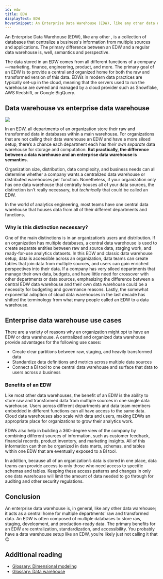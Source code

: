 ```yaml
---
id: edw
title: EDW
displayText: EDW  
hoverSnippet: An Enterprise Data Warehouse (EDW), like any other data warehouse, is a collection of databases that centralize a business's information from multiple sources and applications.
---
```


An Enterprise Data Warehouse (EDW), like any other <Term id="data-warehouse" />, is a collection of databases that centralize a business's information from multiple sources and applications. The primary difference between an EDW and a regular data warehouse is, well, semantics and perspective.

The data stored in an EDW comes from all different functions of a company—marketing, finance, engineering, product, and more. The primary goal of an EDW is to provide a central and organized home for both the raw and transformed version of this data. EDWs in modern data practices are typically set-up in the cloud, meaning that the servers used to run the warehouse are owned and managed by a cloud provider such as Snowflake, AWS Redshift, or Google BigQuery.


## Data warehouse vs enterprise data warehouse

![](/img/docs/terms/edw/meme.png)

In an EDW, all departments of an organization store their raw and transformed data in databases within a main warehouse. For organizations that are not calling their data warehouse an EDW and have a more siloed setup, there’s a chance each department each has *their own separate* data warehouse for storage and computation. **But practically, the difference between a data warehouse and an enterprise data warehouse is semantics.**

Organization size, distribution, data complexity, and business needs can all determine whether a company wants a centralized data warehouse or distributed warehouses per function. Nonetheless, if your organization only has one data warehouse that centrally houses all of your data sources, the distinction isn't really necessary, but *technically* that could be called an EDW.

In the world of analytics engineering, most teams have one central data warehouse that houses data from all of their different departments and functions.


### Why is this distinction necessary? 

One of the main distinctions is in an organization’s users and distribution. If an organization has multiple databases, a central data warehouse is used to create separate entities between raw and source data, staging work, and ready-for-use analytics datasets. In this EDW and classic data warehouse setup, data is accessible across an organization, data teams can create <Term id="table">tables</Term> that join data from multiple sources, and users can gain enriched perspectives into their data.
If a company has very siloed departments that manage their own data, budgets, and have little need for crossover with other departments or data sources, emphasizing the difference between a central EDW data warehouse and their own data warehouse could be a necessity for budgeting and governance reasons.
Lastly, the somewhat exponential adoption of cloud data warehouses in the last decade has shifted the terminology from what many people called an EDW to a data warehouse.


## Enterprise data warehouse use cases

There are a variety of reasons why an organization might opt to have an EDW or data warehouse. A centralized and organized data warehouse provide advantages for the following use cases:

- Create clear partitions between raw, staging, and heavily transformed data
- Standardize data definitions and metrics across multiple data sources
- Connect a BI tool to one central data warehouse and surface that data to users across a business

### Benefits of an EDW

Like most other data warehouses, the benefit of an EDW is the ability to store raw and transformed data from multiple sources in one single data warehouse. Users across different departments and data team members embedded in different functions can all have access to the same data. Cloud data warehouses also scale with data and users, making EDWs an appropriate place for organizations to grow their analytics work.

EDWs also help in building a 360-degree view of the company by combining different sources of information, such as customer feedback, financial records, product inventory, and marketing insights. All of this information can then be organized in data marts, schemas, and tables within one EDW that are eventually exposed to a BI tool.

In addition, because all of an organization’s data is stored in one place, data teams can provide access to only those who need access to specific schemas and tables. Keeping these access patterns and changes in only one data warehouse will limit the amount of data needed to go through for auditing and other security regulations.

## Conclusion

An enterprise data warehouse is, in general, like any other data warehouse; it acts as a central home for multiple departments’ raw and transformed data. An EDW is often composed of multiple databases to store raw, staging, development, and production-ready data. The primary benefits for an EDW are centralization, standardization, and accessibility. You probably have a data warehouse setup like an EDW, you’re likely just not calling it that 😉


## Additional reading

- [Glossary: Dimensional modeling](https://docs.getdbt.com/terms/dimensional-modeling)
- [Glossary: Data warehouse](https://docs.getdbt.com/terms/data-warehouse)